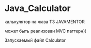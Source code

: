 # Java_Calculator
 калькулятор на жава ТЗ JAVAMENTOR

может быть реализован MVC паттерн))

Запускаемый файл Calculator